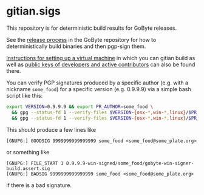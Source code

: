 # gitian.sigs
This repository is for deterministic build results for GoByte releases.

See the [release process](https://github.com/gobytecoin/gobyte/blob/master/doc/release-process.md)
in the GoByte repository for how to
deterministically build binaries and then pgp-sign them.

[Instructions for setting up a virtual machine](https://github.com/gobytecoin/gobyte/blob/master/doc/gitian-building.md) in which you can
gitian build as well as [public keys of developers and active contributors](https://github.com/gobytecoin/gobyte/tree/master/contrib/gitian-keys) can also be found there.

You can verify PGP signatures produced by a specific author (e.g. with a nickname `some_food`)
for a specific version (e.g. 0.9.9.9) via a simple bash script like this:
``` bash
export VERSION=0.9.9.9 && export PR_AUTHOR=some_food \
  && gpg --status-fd 1 --verify-files $VERSION-{osx-*,win-*,linux}/$PR_AUTHOR/*.sig 2>/dev/null | grep -e GOODSIG \
  && gpg --status-fd 1 --verify-files $VERSION-{osx-*,win-*,linux}/$PR_AUTHOR/*.sig 2>/dev/null | grep -e BADSIG -B4 | grep -e BADSIG -e FILE_START
```

This should produce a few lines like
```
[GNUPG:] GOODSIG 9999999999999999 some_food <some_food@some_plate.org>
```
or something like
```
[GNUPG:] FILE_START 1 0.9.9.9-win-signed/some_food/gobyte-win-signer-build.assert.sig
[GNUPG:] BADSIG 9999999999999999 some_food <some_food@some_plate.org>
```
if there is a bad signature.
